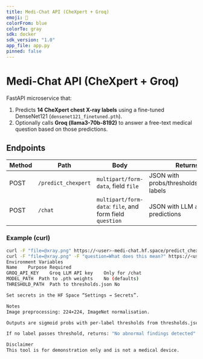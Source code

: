 ```yaml
---
title: Medi-Chat API (CheXpert + Groq)
emoji: 🩻
colorFrom: blue
colorTo: gray
sdk: docker
sdk_version: "1.0"
app_file: app.py
pinned: false
---
```


# Medi-Chat API (CheXpert + Groq)

FastAPI microservice that:
1. Predicts **14 CheXpert chest X-ray labels** using a fine-tuned DenseNet121 (`densenet121_finetuned.pth`).
2. Optionally calls **Groq (llama3-70b-8192)** to answer a free-text medical question based on those predictions.

## Endpoints

| Method | Path               | Body                         | Returns |
|--------|--------------------|------------------------------|---------|
| POST   | `/predict_chexpert`| `multipart/form-data`, field `file` | JSON with probs/thresholds/detected labels |
| POST   | `/chat`            | `multipart/form-data`: `file`, and form field `question` | JSON with LLM `answer` + predictions |

### Example (curl)

```bash
curl -F "file=@xray.png" https://<user>-medi-chat.hf.space/predict_chexpert
curl -F "file=@xray.png" -F "question=What does this mean?" https://<user>-medi-chat.hf.space/chat
Environment Variables
Name	Purpose	Required
GROQ_API_KEY	Groq LLM API key	Only for /chat
MODEL_PATH	Path to .pth weights	No (defaults)
THRESHOLD_PATH	Path to thresholds.json	No

Set secrets in the HF Space “Settings → Secrets”.

Notes
Image preprocessing: 224×224, ImageNet normalisation.

Outputs are sigmoid probs with per-label thresholds from thresholds.json.

If no label passes threshold, returns: "No abnormal findings detected".

Disclaimer
This tool is for demonstration only and is not a medical device.
